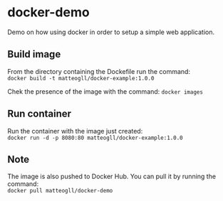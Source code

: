 # docker-demo
Demo on how using docker in order to setup a simple web application.


## Build image
From the directory containing the Dockefile run the command: <br/>
`docker build -t matteogll/docker-example:1.0.0`

Chek the presence of the image with the command: `docker images`

## Run container
Run the container with the image just created: <br/>
`docker run -d -p 8080:80 matteogll/docker-example:1.0.0`


## Note
The image is also pushed to Docker Hub.
You can pull it by running the command: <br/>
`docker pull matteogll/docker-demo`


